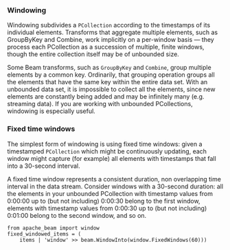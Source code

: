 <!--
Licensed under the Apache License, Version 2.0 (the "License");
you may not use this file except in compliance with the License.
You may obtain a copy of the License at

http://www.apache.org/licenses/LICENSE-2.0

Unless required by applicable law or agreed to in writing, software
distributed under the License is distributed on an "AS IS" BASIS,
WITHOUT WARRANTIES OR CONDITIONS OF ANY KIND, either express or implied.
See the License for the specific language governing permissions and
limitations under the License.
-->

### Windowing

Windowing subdivides a `PCollection` according to the timestamps of its individual elements. Transforms that aggregate multiple elements, such as GroupByKey and Combine, work implicitly on a per-window basis — they process each PCollection as a succession of multiple, finite windows, though the entire collection itself may be of unbounded size.

Some Beam transforms, such as `GroupByKey` and `Combine`, group multiple elements by a common key. Ordinarily, that grouping operation groups all the elements that have the same key within the entire data set. With an unbounded data set, it is impossible to collect all the elements, since new elements are constantly being added and may be infinitely many (e.g. streaming data). If you are working with unbounded PCollections, windowing is especially useful.

### Fixed time windows

The simplest form of windowing is using fixed time windows: given a timestamped `PCollection` which might be continuously updating, each window might capture (for example) all elements with timestamps that fall into a 30-second interval.

A fixed time window represents a consistent duration, non overlapping time interval in the data stream. Consider windows with a 30-second duration: all the elements in your unbounded PCollection with timestamp values from 0:00:00 up to (but not including) 0:00:30 belong to the first window, elements with timestamp values from 0:00:30 up to (but not including) 0:01:00 belong to the second window, and so on.

```
from apache_beam import window
fixed_windowed_items = (
    items | 'window' >> beam.WindowInto(window.FixedWindows(60)))
```